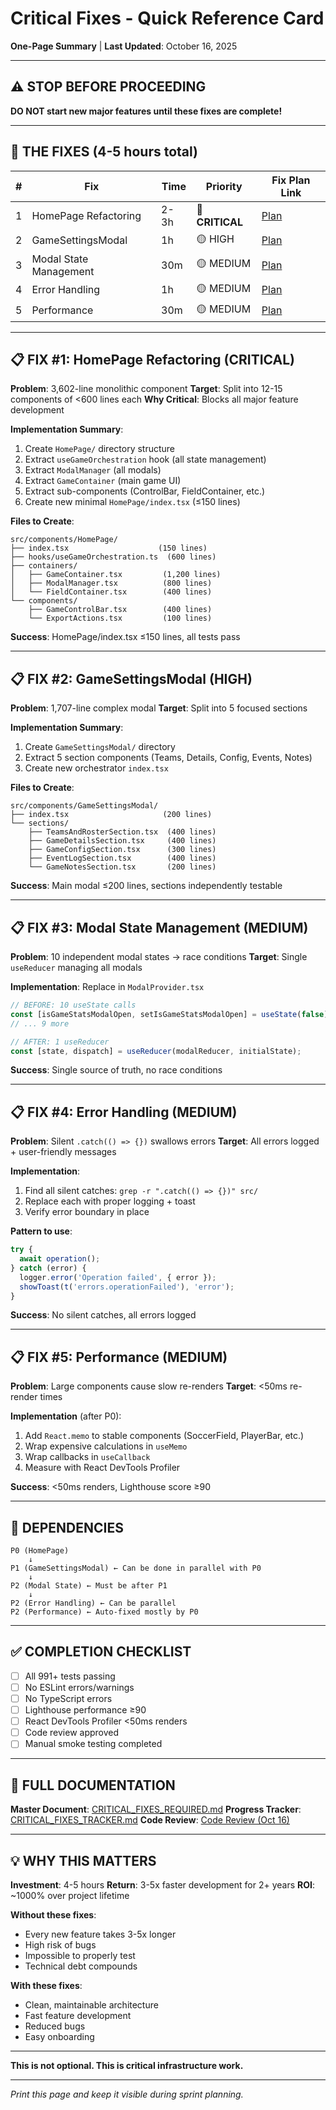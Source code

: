 # Critical Fixes - Quick Reference Card

**One-Page Summary** | **Last Updated**: October 16, 2025

---

## ⚠️ STOP BEFORE PROCEEDING

**DO NOT start new major features until these fixes are complete!**

---

## 🎯 THE FIXES (4-5 hours total)

| # | Fix | Time | Priority | Fix Plan Link |
|---|-----|------|----------|---------------|
| 1 | HomePage Refactoring | 2-3h | 🔴 **CRITICAL** | [Plan](./fix-plans/P0-HomePage-Refactoring-Plan.md) |
| 2 | GameSettingsModal | 1h | 🟡 HIGH | [Plan](./fix-plans/P1-GameSettingsModal-Refactoring-Plan.md) |
| 3 | Modal State Management | 30m | 🟡 MEDIUM | [Plan](./fix-plans/P2-Modal-State-Management-Fix.md) |
| 4 | Error Handling | 1h | 🟡 MEDIUM | [Plan](./fix-plans/P2-Error-Handling-Improvements.md) |
| 5 | Performance | 30m | 🟡 MEDIUM | [Plan](./fix-plans/P2-Performance-Optimization-Plan.md) |

---

## 📋 FIX #1: HomePage Refactoring (CRITICAL)

**Problem**: 3,602-line monolithic component
**Target**: Split into 12-15 components of <600 lines each
**Why Critical**: Blocks all major feature development

**Implementation Summary**:
1. Create `HomePage/` directory structure
2. Extract `useGameOrchestration` hook (all state management)
3. Extract `ModalManager` (all modals)
4. Extract `GameContainer` (main game UI)
5. Extract sub-components (ControlBar, FieldContainer, etc.)
6. Create new minimal `HomePage/index.tsx` (≤150 lines)

**Files to Create**:
```
src/components/HomePage/
├── index.tsx                    (150 lines)
├── hooks/useGameOrchestration.ts  (600 lines)
├── containers/
│   ├── GameContainer.tsx         (1,200 lines)
│   ├── ModalManager.tsx          (800 lines)
│   └── FieldContainer.tsx        (400 lines)
└── components/
    ├── GameControlBar.tsx        (400 lines)
    └── ExportActions.tsx         (100 lines)
```

**Success**: HomePage/index.tsx ≤150 lines, all tests pass

---

## 📋 FIX #2: GameSettingsModal (HIGH)

**Problem**: 1,707-line complex modal
**Target**: Split into 5 focused sections

**Implementation Summary**:
1. Create `GameSettingsModal/` directory
2. Extract 5 section components (Teams, Details, Config, Events, Notes)
3. Create new orchestrator `index.tsx`

**Files to Create**:
```
src/components/GameSettingsModal/
├── index.tsx                     (200 lines)
└── sections/
    ├── TeamsAndRosterSection.tsx  (400 lines)
    ├── GameDetailsSection.tsx     (400 lines)
    ├── GameConfigSection.tsx      (300 lines)
    ├── EventLogSection.tsx        (400 lines)
    └── GameNotesSection.tsx       (200 lines)
```

**Success**: Main modal ≤200 lines, sections independently testable

---

## 📋 FIX #3: Modal State Management (MEDIUM)

**Problem**: 10 independent modal states → race conditions
**Target**: Single `useReducer` managing all modals

**Implementation**: Replace in `ModalProvider.tsx`
```typescript
// BEFORE: 10 useState calls
const [isGameStatsModalOpen, setIsGameStatsModalOpen] = useState(false);
// ... 9 more

// AFTER: 1 useReducer
const [state, dispatch] = useReducer(modalReducer, initialState);
```

**Success**: Single source of truth, no race conditions

---

## 📋 FIX #4: Error Handling (MEDIUM)

**Problem**: Silent `.catch(() => {})` swallows errors
**Target**: All errors logged + user-friendly messages

**Implementation**:
1. Find all silent catches: `grep -r ".catch(() => {})" src/`
2. Replace each with proper logging + toast
3. Verify error boundary in place

**Pattern to use**:
```typescript
try {
  await operation();
} catch (error) {
  logger.error('Operation failed', { error });
  showToast(t('errors.operationFailed'), 'error');
}
```

**Success**: No silent catches, all errors logged

---

## 📋 FIX #5: Performance (MEDIUM)

**Problem**: Large components cause slow re-renders
**Target**: <50ms re-render times

**Implementation** (after P0):
1. Add `React.memo` to stable components (SoccerField, PlayerBar, etc.)
2. Wrap expensive calculations in `useMemo`
3. Wrap callbacks in `useCallback`
4. Measure with React DevTools Profiler

**Success**: <50ms renders, Lighthouse score ≥90

---

## 🔗 DEPENDENCIES

```
P0 (HomePage)
    ↓
P1 (GameSettingsModal) ← Can be done in parallel with P0
    ↓
P2 (Modal State) ← Must be after P1
    ↓
P2 (Error Handling) ← Can be parallel
P2 (Performance) ← Auto-fixed mostly by P0
```

---

## ✅ COMPLETION CHECKLIST

- [ ] All 991+ tests passing
- [ ] No ESLint errors/warnings
- [ ] No TypeScript errors
- [ ] Lighthouse performance ≥90
- [ ] React DevTools Profiler <50ms renders
- [ ] Code review approved
- [ ] Manual smoke testing completed

---

## 📖 FULL DOCUMENTATION

**Master Document**: [CRITICAL_FIXES_REQUIRED.md](../CRITICAL_FIXES_REQUIRED.md)
**Progress Tracker**: [CRITICAL_FIXES_TRACKER.md](../CRITICAL_FIXES_TRACKER.md)
**Code Review**: [Code Review (Oct 16)](../reviews/code-review-2025-10-16.md)

---

## 💡 WHY THIS MATTERS

**Investment**: 4-5 hours
**Return**: 3-5x faster development for 2+ years
**ROI**: ~1000% over project lifetime

**Without these fixes**:
- Every new feature takes 3-5x longer
- High risk of bugs
- Impossible to properly test
- Technical debt compounds

**With these fixes**:
- Clean, maintainable architecture
- Fast feature development
- Reduced bugs
- Easy onboarding

---

**This is not optional. This is critical infrastructure work.**

---

_Print this page and keep it visible during sprint planning._
